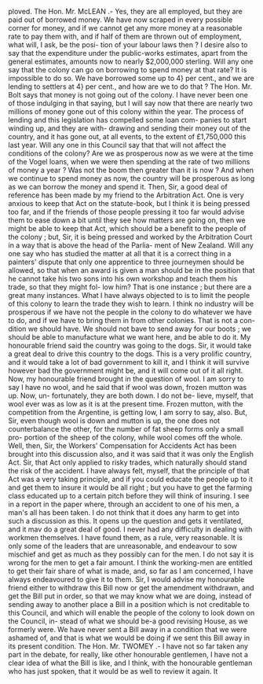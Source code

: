 ploved. The Hon. Mr. McLEAN .- Yes, they are all employed, but they are paid out of borrowed money. We have now scraped in every possible corner for money, and if we cannot get any more money at a reasonable rate to pay them with, and if half of them are thrown out of employment, what will, I ask, be the posi- tion of your labour laws then ? I desire also to say that the expenditure under the public-works estimates, apart from the general estimates, amounts now to nearly $2,000,000 sterling. Will any one say that the colony can go on borrowing to spend money at that rate? It is impossible to do so. We have borrowed some up to 4} per cent., and we are lending to settlers at 4} per cent., and how are we to do that ? The Hon. Mr. Bolt says that money is not going out of the colony. I have never been one of those indulging in that saying, but I will say now that there are nearly two millions of money gone out of this colony within the year. The process of lending and this legislation has compelled some loan com- panies to start winding up, and they are with- drawing and sending their money out of the country, and it has gone out, at all events, to the extent of £1,750,000 this last year. Will any one in this Council say that that will not affect the conditions of the colony? Are we as prosperous now as we were at the time of the Vogel loans, when we were then spending at the rate of two millions of money a year ? Was not the boom then greater than it is now ? And when we continue to spend money as now, the country will be prosperous as long as we can borrow the money and spend it. Then, Sir, a good deal of reference has been made by my friend to the Arbitration Act. One is very anxious to keep that Act on the statute-book, but I think it is being pressed too far, and if the friends of those people pressing it too far would advise them to ease down a bit until they see how matters are going on, then we might be able to keep that Act, which should be a benefit to the people of the colony ; but, Sir, it is being pressed and worked by the Arbitration Court in a way that is above the head of the Parlia- ment of New Zealand. Will any one say who has studied the matter at all that it is a correct thing in a painters' dispute that only one apprentice to three journeymen should be allowed, so that when an award is given a man should be in the position that he cannot take his two sons into his own workshop and teach them his trade, so that they might fol- low him? That is one instance ; but there are a great many instances. What I have always objected to is to limit the people of this colony to learn the trade they wish to learn. I think no industry will be prosperous if we have not the people in the colony to do whatever we have to do, and if we have to bring them in from other colonies. That is not a con- dition we should have. We should not bave to send away for our boots ; we should be able to manufacture what we want here, and be able to do it. My honourable friend said the country was going to the dogs. Sir, it would take a great deal to drive this country to the dogs. This is a very prolific country, and it would take a lot of bad government to kill it, and I think it will survive however bad the government might be, and it will come out of it all right. Now, my honourable friend brought in the question of wool. I am sorry to say I have no wool, and he said that if wool was down, frozen mutton was up. Now, un- fortunately, they are both down. I do not be- lieve, myself, that wool ever was as low as it is at the present time. Frozen mutton, with the competition from the Argentine, is getting low, I am sorry to say, also. But, Sir, even though wool is down and mutton is up, the one does not counterbalance the other, for the number of fat sheep forms only a small pro- portion of the sheep of the colony, while wool comes off the whole. Well, then, Sir, the Workers' Compensation for Accidents Act has been brought into this discussion also, and it was said that it was only the English Act. Sir, that Act only applied to risky trades, which naturally should stand the risk of the accident. I have always felt, myself, that the principle of that Act was a very taking principle, and if you could educate the people up to it and get them to insure it would be all right ; but you have to get the farming class educated up to a certain pitch before they will think of insuring. I see in a report in the paper where, through an accident to one of his men, a man's all has been taken. I do not think that it does any harm to get into such a discussion as this. It opens up the question and gets it ventilated, and it mav do a great deal of good. I never had any difficulty in dealing with workmen themselves. I have found them, as a rule, very reasonable. It is only some of the leaders that are unreasonable, and endeavour to sow mischief and get as much as they possibly can for the men. I do not say it is wrong for the men to get a fair amount. I think the working-men are entitled to get their fair share of what is made, and, so far as I am concerned, I have always endeavoured to give it to them. Sir, I would advise my honourable friend either to withdraw this Bill now or get the amendment withdrawn, and get the Bill put in order, so that we may know what we are doing, instead of sending away to another place a Bill in a position which is not creditable to this Council, and which will enable the people of the colony to look down on the Council, in- stead of what we should be-a good revising House, as we formerly were. We have never sent a Bill away in a condition that we were ashamed of, and that is what we would be doing if we sent this Bill away in its present condition. The Hon. Mr. TWOMEY .- I have not so far taken any part in the debate, for really, like other honourable gentlemen, I have not a clear idea of what the Bill is like, and I think, with the honourable gentleman who has just spoken, that it would be as well to review it again. It 